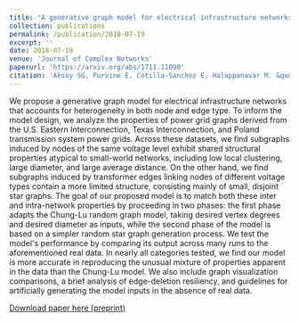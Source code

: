 ```yaml
---
title: "A generative graph model for electrical infrastructure networks"
collection: publications
permalink: /publication/2018-07-19
excerpt: ''
date: 2018-07-19
venue: 'Journal of Complex Networks'
paperurl: 'https://arxiv.org/abs/1711.11098'
citation: 'Aksoy SG, Purvine E, Cotilla-Sanchez E, Halappanavar M. &quot;A generative graph model for electrical infrastructure networks.&quot; <i>Journal of Complex Networks</i>. in press (2018)'
---
```


We propose a generative graph model for electrical infrastructure networks that accounts for heterogeneity in both node and edge type. To inform the model design, we analyze the properties of power grid graphs derived from the U.S. Eastern Interconnection, Texas Interconnection, and Poland transmission system power grids. Across these datasets, we find subgraphs induced by nodes of the same voltage level exhibit shared structural properties atypical to small-world networks, including low local clustering, large diameter, and large average distance. On the other hand, we find subgraphs induced by transformer edges linking nodes of different voltage types contain a more limited structure, consisting mainly of small, disjoint star graphs. The goal of our proposed model is to match both these inter and intra-network properties by proceeding in two phases: the first phase adapts the Chung-Lu random graph model, taking desired vertex degrees and desired diameter as inputs, while the second phase of the model is based on a simpler random star graph generation process. We test the model's performance by comparing its output across many runs to the aforementioned real data. In nearly all categories tested, we find our model is more accurate in reproducing the unusual mixture of properties apparent in the data than the Chung-Lu model. We also include graph visualization comparisons, a brief analysis of edge-deletion resiliency, and guidelines for artificially generating the model inputs in the absence of real data.

[Download paper here (preprint)](https://arxiv.org/abs/1711.11098)
